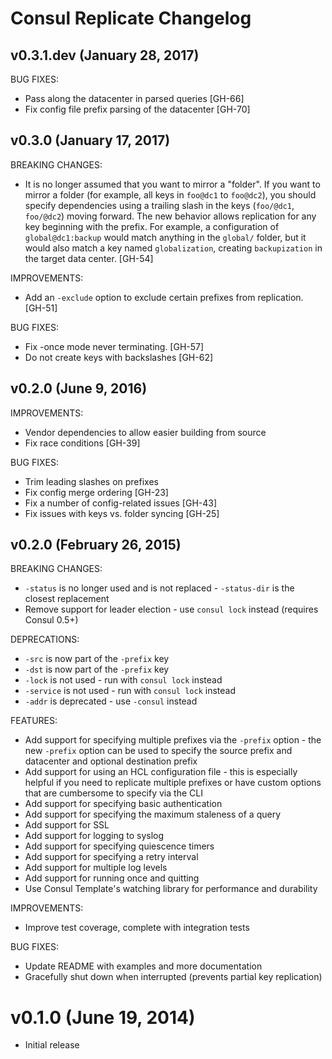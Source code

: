Consul Replicate Changelog
==========================

## v0.3.1.dev (January 28, 2017)

BUG FIXES:

  - Pass along the datacenter in parsed queries [GH-66]
  - Fix config file prefix parsing of the datacenter [GH-70]

## v0.3.0 (January 17, 2017)

BREAKING CHANGES:

  - It is no longer assumed that you want to mirror a "folder". If you want to
    mirror a folder (for example, all keys in `foo@dc1` to `foo@dc2`), you
    should specify dependencies using a trailing slash in the keys (`foo/@dc1`,
    `foo/@dc2`) moving forward. The new behavior allows replication for any key
    beginning with the prefix. For example, a configuration of
    `global@dc1:backup` would match anything in the `global/` folder, but it
    would also match a key named `globalization`, creating `backupization` in
    the target data center. [GH-54]

IMPROVEMENTS:

  - Add an `-exclude` option to exclude certain prefixes from replication. [GH-51]

BUG FIXES:

  - Fix -once mode never terminating. [GH-57]
  - Do not create keys with backslashes [GH-62]

## v0.2.0 (June 9, 2016)

IMPROVEMENTS:

  - Vendor dependencies to allow easier building from source
  - Fix race conditions [GH-39]

BUG FIXES:

  - Trim leading slashes on prefixes
  - Fix config merge ordering [GH-23]
  - Fix a number of config-related issues [GH-43]
  - Fix issues with keys vs. folder syncing [GH-25]

## v0.2.0 (February 26, 2015)

BREAKING CHANGES:

  - `-status` is no longer used and is not replaced - `-status-dir` is the
    closest replacement
  - Remove support for leader election - use `consul lock` instead (requires
    Consul 0.5+)

DEPRECATIONS:

  - `-src` is now part of the `-prefix` key
  - `-dst` is now part of the `-prefix` key
  - `-lock` is not used - run with `consul lock` instead
  - `-service` is not used - run with `consul lock` instead
  -  `-addr` is deprecated - use `-consul` instead

FEATURES:

  - Add support for specifying multiple prefixes via the `-prefix` option - the
    new `-prefix` option can be used to specify the source prefix and datacenter
    and optional destination prefix
  - Add support for using an HCL configuration file - this is especially helpful
    if you need to replicate multiple prefixes or have custom options that are
    cumbersome to specify via the CLI
  - Add support for specifying basic authentication
  - Add support for specifying the maximum staleness of a query
  - Add support for SSL
  - Add support for logging to syslog
  - Add support for specifying quiescence timers
  - Add support for specifying a retry interval
  - Add support for multiple log levels
  - Add support for running once and quitting
  - Use Consul Template's watching library for performance and durability

IMPROVEMENTS:

  - Improve test coverage, complete with integration tests

BUG FIXES:

  - Update README with examples and more documentation
  - Gracefully shut down when interrupted (prevents partial key replication)


# v0.1.0 (June 19, 2014)

  - Initial release

